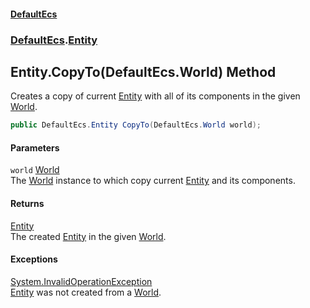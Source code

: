 #### [DefaultEcs](./index.md 'index')
### [DefaultEcs](./DefaultEcs.md 'DefaultEcs').[Entity](./DefaultEcs-Entity.md 'DefaultEcs.Entity')
## Entity.CopyTo(DefaultEcs.World) Method
Creates a copy of current [Entity](./DefaultEcs-Entity.md 'DefaultEcs.Entity') with all of its components in the given [World](./DefaultEcs-World.md 'DefaultEcs.World').  
```C#
public DefaultEcs.Entity CopyTo(DefaultEcs.World world);
```
#### Parameters
<a name='DefaultEcs-Entity-CopyTo(DefaultEcs-World)-world'></a>
`world` [World](./DefaultEcs-World.md 'DefaultEcs.World')  
The [World](./DefaultEcs-World.md 'DefaultEcs.World') instance to which copy current [Entity](./DefaultEcs-Entity.md 'DefaultEcs.Entity') and its components.  
  
#### Returns
[Entity](./DefaultEcs-Entity.md 'DefaultEcs.Entity')  
The created [Entity](./DefaultEcs-Entity.md 'DefaultEcs.Entity') in the given [World](./DefaultEcs-World.md 'DefaultEcs.World').  
#### Exceptions
[System.InvalidOperationException](https://docs.microsoft.com/en-us/dotnet/api/System.InvalidOperationException 'System.InvalidOperationException')  
[Entity](./DefaultEcs-Entity.md 'DefaultEcs.Entity') was not created from a [World](./DefaultEcs-World.md 'DefaultEcs.World').  
